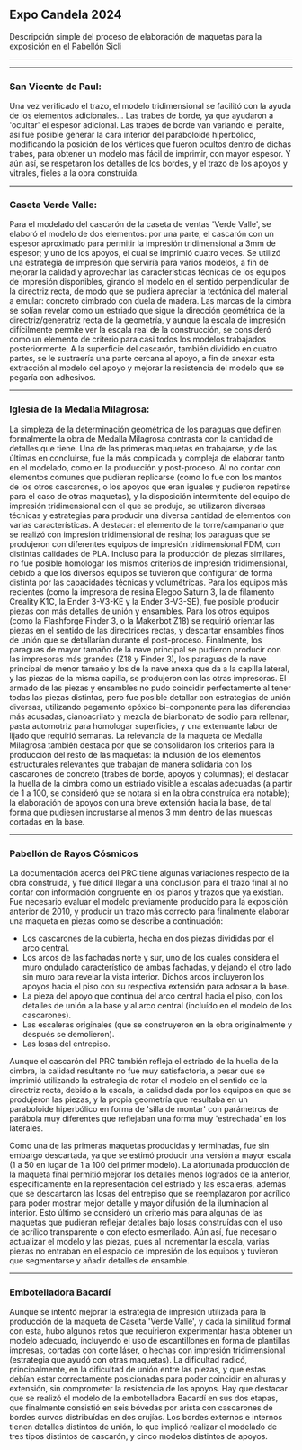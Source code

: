 ## Expo Candela 2024

Descripción simple del proceso de elaboración de maquetas para la exposición en el Pabellón Sicli

---
---
### San Vicente de Paul: 
Una vez verificado el trazo, el modelo tridimensional se facilitó con la ayuda de los elementos adicionales... Las trabes de borde, ya que ayudaron a 'ocultar' el espesor adicional. Las trabes de borde van variando el peralte, así fue posible generar la cara interior del paraboloide hiperbólico, modificando la posición de los vértices que fueron ocultos dentro de dichas trabes, para obtener un modelo más fácil de imprimir, con mayor espesor. Y aún así, se respetaron los detalles de los bordes, y el trazo de los apoyos y vitrales, fieles a la obra construida.

---
### Caseta Verde Valle:
Para el modelado del cascarón de la caseta de ventas 'Verde Valle', se elaboró el modelo de dos elementos: por una parte, el cascarón con un espesor aproximado para permitir la impresión tridimensional a 3mm de espesor; y uno de los apoyos, el cual se imprimió cuatro veces. Se utilizó una estrategia de impresión que serviría para varios modelos, a fin de mejorar la calidad y aprovechar las características técnicas de los equipos de impresión disponibles, girando el modelo en el sentido perpendicular de la directriz recta, de modo que se pudiera apreciar la tectónica del material a emular: concreto cimbrado con duela de madera. Las marcas de la cimbra se solían revelar como un estriado que sigue la dirección geométrica de la directriz/generatriz recta de la geometría, y aunque la escala de impresión difícilmente permite ver la escala real de la construcción, se consideró como un elemento de criterio para casi todos los modelos trabajados posteriormente. A la superficie del cascarón, también dividido en cuatro partes, se le sustraería una parte cercana al apoyo, a fin de anexar esta extracción al modelo del apoyo y mejorar la resistencia del modelo que se pegaría con adhesivos.

---
### Iglesia de la Medalla Milagrosa:
La simpleza de la determinación geométrica de los paraguas que definen formalmente la obra de Medalla Milagrosa contrasta con la cantidad de detalles que tiene. Una de las primeras maquetas en trabajarse, y de las últimas en concluirse, fue la más complicada y compleja de elaborar tanto en el modelado, como en la producción y post-proceso.
Al no contar con elementos comunes que pudieran replicarse (como lo fue con los mantos de los otros cascarones, o los apoyos que eran iguales y pudieron repetirse para el caso de otras maquetas), y la disposición intermitente del equipo de impresión tridimensional con el que se produjo, se utilizaron diversas técnicas y estrategias para producir una diversa cantidad de elementos con varias características. A destacar: el elemento de la torre/campanario que se realizó con impresión tridimensional de resina; los paraguas que se produjeron con diferentes equipos de impresión tridimensional FDM, con distintas calidades de PLA. Incluso para la producción de piezas similares, no fue posible homologar los mismos criterios de impresión tridimensional, debido a que los diversos equipos se tuvieron que configurar de forma distinta por las capacidades técnicas y volumétricas. Para los equipos más recientes (como la impresora de resina Elegoo Saturn 3, la de filamento Creality K1C, la Ender 3-V3-KE y la Ender 3-V3-SE), fue posible producir piezas con más detalles de unión y ensambles. Para los otros equipos (como la Flashforge Finder 3, o la Makerbot Z18) se requirió orientar las piezas en el sentido de las directrices rectas, y descartar ensambles finos de unión que se detallarían durante el post-proceso. Finalmente, los paraguas de mayor tamaño de la nave principal se pudieron producir con las impresoras más grandes (Z18 y Finder 3), los paraguas de la nave principal de menor tamaño y los de la nave anexa que da a la capilla lateral, y las piezas de la misma capilla, se produjeron con las otras impresoras. El armado de las piezas y ensambles no pudo coincidir perfectamente al tener todas las piezas distintas, pero fue posible detallar con estrategias de unión diversas, utilizando pegamento epóxico bi-componente para las diferencias más acusadas, cianoacrilato y mezcla de biarbonato de sodio para rellenar, pasta automotriz para homologar superficies, y una extenuante labor de lijado que requirió semanas. La relevancia de la maqueta de Medalla Milagrosa también destaca por que se consolidaron los criterios para la producción del resto de las maquetas: la inclusión de los elementos estructurales relevantes que trabajan de manera solidaria con los cascarones de concreto (trabes de borde, apoyos y columnas); el destacar la huella de la cimbra como un estriado visible a escalas adecuadas (a partir de 1 a 100, se consideró que se notara si en la obra construída era notable); la elaboración de apoyos con una breve extensión hacia la base, de tal forma que pudiesen incrustarse al menos 3 mm dentro de las muescas cortadas en la base.

---
### Pabellón de Rayos Cósmicos
La documentación acerca del PRC tiene algunas variaciones respecto de la obra construida, y fue difícil llegar a una conclusión para el trazo final al no contar con información congruente en los planos y trazos que ya existían. Fue necesario evaluar el modelo previamente producido para la exposición anterior de 2010, y producir un trazo más correcto para finalmente elaborar una maqueta en piezas como se describe a continuación: 

- Los cascarones de la cubierta, hecha en dos piezas divididas por el arco central. 
- Los arcos de las fachadas norte y sur, uno de los cuales considera el muro ondulado característico de ambas fachadas, y dejando el otro lado sin muro para revelar la vista interior. Dichos arcos incluyeron los apoyos hacia el piso con su respectiva extensión para adosar a la base.
- La pieza del apoyo que continua del arco central hacia el piso, con los detalles de unión a la base y al arco central (incluído en el modelo de los cascarones).
- Las escaleras originales (que se construyeron en la obra originalmente y después se demolieron).
- Las losas del entrepiso.

Aunque el cascarón del PRC también refleja el estriado de la huella de la cimbra, la calidad resultante no fue muy satisfactoria, a pesar que se imprimió utilizando la estrategia de rotar el modelo en el sentido de la directriz recta, debido a la escala, la calidad dada por los equipos en que se produjeron las piezas, y la propia geometría que resultaba en un paraboloide hiperbólico en forma de 'silla de montar' con parámetros de parábola muy diferentes que reflejaban una forma muy 'estrechada' en los laterales.

Como una de las primeras maquetas producidas y terminadas, fue sin embargo descartada, ya que se estimó producir una versión a mayor escala (1 a 50 en lugar de 1 a 100 del primer modelo). La afortunada producción de la maqueta final permitió mejorar los detalles menos logrados de la anterior, específicamente en la representación del estriado y las escaleras, además que se descartaron las losas del entrepiso que se reemplazaron por acrílico para poder mostrar mejor detalle y mayor difusión de la iluminación al interior. Esto último se consideró un criterio más para algunas de las maquetas que pudieran reflejar detalles bajo losas construídas con el uso de acrílico transparente o con efecto esmerilado. Aún así, fue necesario actualizar el modelo y las piezas, pues al incrementar la escala, varias piezas no entraban en el espacio de impresión de los equipos y tuvieron que segmentarse y añadir detalles de ensamble.

---
### Embotelladora Bacardí
Aunque se intentó mejorar la estrategia de impresión utilizada para la producción de la maqueta de Caseta 'Verde Valle', y dada la similitud formal con esta, hubo algunos retos que requirieron experimentar hasta obtener un modelo adecuado, incluyendo el uso de escantillones en forma de plantillas impresas, cortadas con corte láser, o hechas con impresión tridimensional (estrategia que ayudó con otras maquetas). La dificultad radicó, principalmente, en la dificultad de unión entre las piezas, y que estas debían estar correctamente posicionadas para poder coincidir en alturas y extensión, sin comprometer la resistencia de los apoyos. Hay que destacar que se realizó el modelo de la embotelladora Bacardí en sus dos etapas, que finalmente consistió en seis bóvedas por arista con cascarones de bordes curvos distribuídas en dos crujías. Los bordes externos e internos tienen detalles distintos de unión, lo que implicó realizar el modelado de tres tipos distintos de cascarón, y cinco modelos distintos de apoyos.